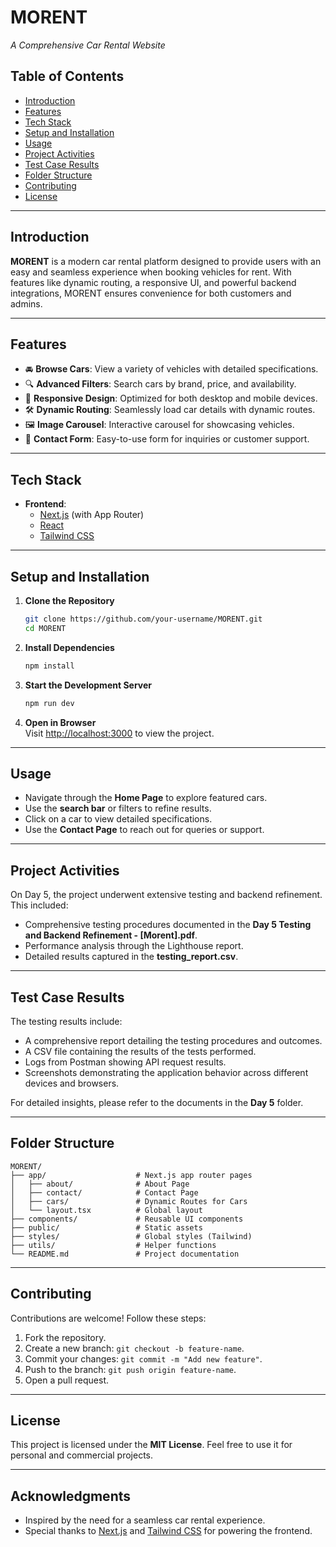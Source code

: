 # **MORENT** 
_A Comprehensive Car Rental Website_

## **Table of Contents**
- [Introduction](#introduction)
- [Features](#features)
- [Tech Stack](#tech-stack)
- [Setup and Installation](#setup-and-installation)
- [Usage](#usage)
- [Project Activities](#project-activities)
- [Test Case Results](#test-case-results)
- [Folder Structure](#folder-structure)
- [Contributing](#contributing)
- [License](#license)

---

## **Introduction**  
**MORENT** is a modern car rental platform designed to provide users with an easy and seamless experience when booking vehicles for rent. With features like dynamic routing, a responsive UI, and powerful backend integrations, MORENT ensures convenience for both customers and admins.

---

## **Features**
- 🚘 **Browse Cars**: View a variety of vehicles with detailed specifications.
- 🔍 **Advanced Filters**: Search cars by brand, price, and availability.
- 📱 **Responsive Design**: Optimized for both desktop and mobile devices.
- 🛠️ **Dynamic Routing**: Seamlessly load car details with dynamic routes.
- 🖼️ **Image Carousel**: Interactive carousel for showcasing vehicles.
- 📧 **Contact Form**: Easy-to-use form for inquiries or customer support.

---

## **Tech Stack**
- **Frontend**:  
  - [Next.js](https://nextjs.org) (with App Router)  
  - [React](https://reactjs.org)  
  - [Tailwind CSS](https://tailwindcss.com)  

---

## **Setup and Installation**

1. **Clone the Repository**  
   ```bash
   git clone https://github.com/your-username/MORENT.git
   cd MORENT
   ```

2. **Install Dependencies**  
   ```bash
   npm install
   ```

3. **Start the Development Server**  
   ```bash
   npm run dev
   ```

4. **Open in Browser**  
   Visit [http://localhost:3000](http://localhost:3000) to view the project.

---

## **Usage**
- Navigate through the **Home Page** to explore featured cars.  
- Use the **search bar** or filters to refine results.  
- Click on a car to view detailed specifications.  
- Use the **Contact Page** to reach out for queries or support.

---

## **Project Activities**
On Day 5, the project underwent extensive testing and backend refinement. This included:
- Comprehensive testing procedures documented in the **Day 5 Testing and Backend Refinement - [Morent].pdf**.
- Performance analysis through the Lighthouse report.
- Detailed results captured in the **testing_report.csv**.

---

## **Test Case Results**
The testing results include:
- A comprehensive report detailing the testing procedures and outcomes.
- A CSV file containing the results of the tests performed.
- Logs from Postman showing API request results.
- Screenshots demonstrating the application behavior across different devices and browsers.

For detailed insights, please refer to the documents in the **Day 5** folder.

---

## **Folder Structure**
```
MORENT/
├── app/                    # Next.js app router pages
│   ├── about/              # About Page
│   ├── contact/            # Contact Page
│   ├── cars/               # Dynamic Routes for Cars
│   └── layout.tsx          # Global layout
├── components/             # Reusable UI components
├── public/                 # Static assets
├── styles/                 # Global styles (Tailwind)
├── utils/                  # Helper functions
└── README.md               # Project documentation
```

---

## **Contributing**
Contributions are welcome! Follow these steps:  
1. Fork the repository.  
2. Create a new branch: `git checkout -b feature-name`.  
3. Commit your changes: `git commit -m "Add new feature"`.  
4. Push to the branch: `git push origin feature-name`.  
5. Open a pull request.  

---

## **License**
This project is licensed under the **MIT License**. Feel free to use it for personal and commercial projects.

---

## **Acknowledgments**
- Inspired by the need for a seamless car rental experience.
- Special thanks to [Next.js](https://nextjs.org) and [Tailwind CSS](https://tailwindcss.com) for powering the frontend.
